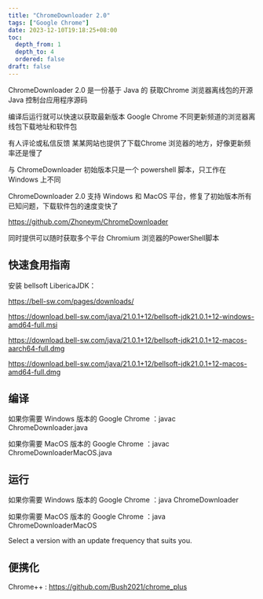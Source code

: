 ```yaml
---
title: "ChromeDownloader 2.0"
tags: ["Google Chrome"]
date: 2023-12-10T19:18:25+08:00
toc:
  depth_from: 1
  depth_to: 4
  ordered: false
draft: false
---
```



ChromeDownloader 2.0 是一份基于 Java 的 获取Chrome 浏览器离线包的开源 Java 控制台应用程序源码

编译后运行就可以快速以获取最新版本 Google Chrome 不同更新频道的浏览器离线包下载地址和软件包

有人评论或私信反馈 某某网站也提供了下载Chrome 浏览器的地方，好像更新频率还是慢了


与 ChromeDownloader 初始版本只是一个 powershell 脚本，只工作在 Windows 上不同

ChromeDownloader 2.0 支持 Windows 和 MacOS 平台，修复了初始版本所有已知问题，下载软件包的速度变快了

https://github.com/Zhoneym/ChromeDownloader

同时提供可以随时获取多个平台 Chromium 浏览器的PowerShell脚本


## 快速食用指南

安装 bellsoft LibericaJDK：

https://bell-sw.com/pages/downloads/

https://download.bell-sw.com/java/21.0.1+12/bellsoft-jdk21.0.1+12-windows-amd64-full.msi

https://download.bell-sw.com/java/21.0.1+12/bellsoft-jdk21.0.1+12-macos-aarch64-full.dmg

https://download.bell-sw.com/java/21.0.1+12/bellsoft-jdk21.0.1+12-macos-amd64-full.dmg

## 编译

如果你需要 Windows 版本的 Google Chrome ：javac ChromeDownloader.java

如果你需要 MacOS 版本的 Google Chrome ：javac ChromeDownloaderMacOS.java


## 运行


如果你需要 Windows 版本的 Google Chrome ：java ChromeDownloader


如果你需要 MacOS 版本的 Google Chrome ：java ChromeDownloaderMacOS


Select a version with an update frequency that suits you.



## 便携化

Chrome++ : https://github.com/Bush2021/chrome_plus
